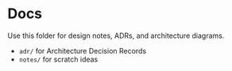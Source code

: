 # Docs

Use this folder for design notes, ADRs, and architecture diagrams.

- `adr/` for Architecture Decision Records
- `notes/` for scratch ideas
